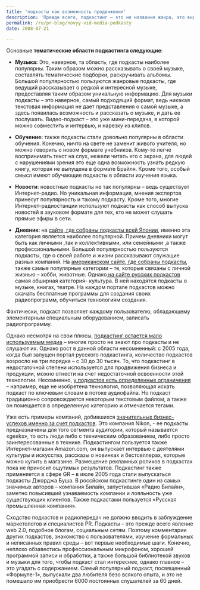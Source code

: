 ```yaml
---
title: 'подкасты как возможность продвижения'
description: 'Прежде всего, подкастинг – это не название жанра, это вид технологии доставки информации. Форма подкаста – это аудиофайл, который пользователь может загрузить из их любимого блога и прослушать на любом устройстве воспроизведения цифрового аудио. Причем подкастом называется как один файл, так и серия файлов. В последнее время набирают популярность видео-подкасты. На подкаст можно подписаться  через RSS. Как бизнес-возможность подкаст – это хороший способ доставить свое сообщение потребителю.'
permalink: /ru/pr-blog/novyy-vid-media-podkasty
date: 2008-07-21

---
```


Основные <strong>тематические области подкастинга следующие</strong>:

<ul><li><strong>Музыка:</strong> Это, наверное, та область, где подкасты наиболее популярны. Таким образом можно рассказывать о своей музыке, составлять тематические подборки, раскручивать альбомы. Большой популярностью пользуются жанровые подкасты, где ведущий рассказывает о редкой и интересной музыке, предоставляя таким образом уникальную информацию. Для музыки подкасты – это наверное, самый подходящий формат, ведь никакая текстовая информация не дает представления о самой музыке, а здесь появилась возможность и рассказать о музыке, и дать ее послушать. Видео-подкаст – это уже мини-передача, в которой можно совместить и интервью, и нарезку из клипов. </li><li>

<strong>Обучение:</strong> также подкасты стали довольно популярны в области обучения. Конечно, ничто на свете не заменит живого учителя, но можно говорить о новом формате учебников. Кому-то легче воспринимать текст на слух, нежели читать его с экрана, для людей с нарушениями зрения это еще одна возможность узнать редкую книгу, которая не выпущена в формате Брайля. Кроме того, особый смысл имеют обучающие подкасты в области изучения языка. </li><li>

<strong>Новости</strong>: новостные подкасты не так популярны – ведь существует Интернет-радио. Но уникальная информация, мнения экспертов принесут популярность и такому подкасту. Кроме того, многие Интернет-радиостанции используют подкасты как способ выпуска новостей в звуковом формате для тех, кто не может слушать прямые эфиры в сети. </li><li>

<strong>Дневник</strong>: на <a href='https://www.podcastjuice.jp/'>сайте, где собраны подкасты всей Японии</a>, именно эта категория является наиболее популярной. Причем дневники могут быть как личными ,так и коллективными, или семейными ,а также профессиональными. Большой популярностью пользуются подкасты, где о своей работе и жизни рассказывают служащие разных компаний. На <a href="https://www.podcasting.com/">американском сайте, где собраны подкасты</a>, также самые популярные категории – те, которые связаны с личной жизнью – хобби, животные. Однако<a href="https://www.russianpodcasting.ru"> на сайте русских подкастов</a> самая обширная категория-  культура. В ней находятся подкасты о музыке, книгах, театре. На каждом портале подкастов можно скачать бесплатные программы для создания своих радиопрограмм, обучиться технологиям создания. </li></ul>

Фактически, подкаст позволяет каждому пользователю, обладающему элементарным специальным оборудованием, записать радиопрограмму.

Однако несмотря на свои плюсы, <a href="https://web-updates.avenuesnepal.com/podcasting/">подкастинг остается мало используемым медиа</a> – многие просто не знают про подкасты и не слушают их. Однако рост в данной области несомненный: с 2005 года, когда был запущен портал русского подкастинга, количество подкастов возросло на три порядка – с 30 до 30 тысяч. То, что подкастинг в недостаточной степени используется для продвижения бизнеса и продукции, можно отнести на счет недостаточной освоенности этой технологии. Несомненно, <a href="https://mashable.com/2008/07/19/podcasting-failure/">у подкастов есть определенные ограничения</a> – например, еще не изобретена технология, позволяющая искать подкаст по ключевым словам в потоке аудиофайла. Но подкаст традиционно сопровождается некоторым текстовым файлом, а также он помещается в определенную категорию и отмечается тегами.

Уже есть примеры компаний, добившихся <a href="https://www.proreklamu.com/content/view/6541/88/">значительных бизнес-успехов именно за счет подкастов</a>.  Это компания Nikon, - ее подкасты  предназначены для того сегмента аудитории, который называется «geeks», то есть люди либо с техническим образованием, либо просто заинтересованные в технике.  Подкастингом пользуется также Интернет-магазин Amazon.com, он выпускает интервью с деятелями культуры и искусства, рассказы о новинках и бестселлерах, которые можно купить в магазине. Размещение рекламных роликов в подкастах пока не приносит ощутимых результатов. Подкастинг также применяется в сфере GR – в июле 2005 года стали выпускаться подкасты Джорджа Буша. В россйском подкастинге один из самых значимых авторов – компания Билайн, запустившая «Радио Билайн», заметно повысивший узнаваемость компании и лояльность уже существующих клиентов. Также подкастами пользуется «Русская промышленная компания».

Сходство подкастов и радиопередач не должно вводить в заблуждение маркетологов и специалистов PR. Подкасты – это прежде всего явление web 2.0, подобное блогам, социальным сетям. Поэтому комментарии других подкастов, знакомство с пользователями, изучение формальных и неписанных правил среды – вот первые необходимые шаги. Конечно, неплохо обзавестись профессиональным микрофоном, хорошей программой записи и обработки, а также большой библиотекой звуков и музыки для того, чтобы подкаст стал интереснее, однако главное – это угадать с содержанием. Самый популярный подкаст, посвященный «Формуле-1», выпускали два любителя безо всякого опыта, и это не помешало им приобрести 6000 постоянных слушателей за 60 дней.

